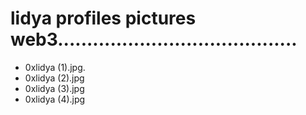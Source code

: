 # lidya profiles pictures web3.........................................
- 0xlidya (1).jpg.
- 0xlidya (2).jpg
- 0xlidya (3).jpg
- 0xlidya (4).jpg
